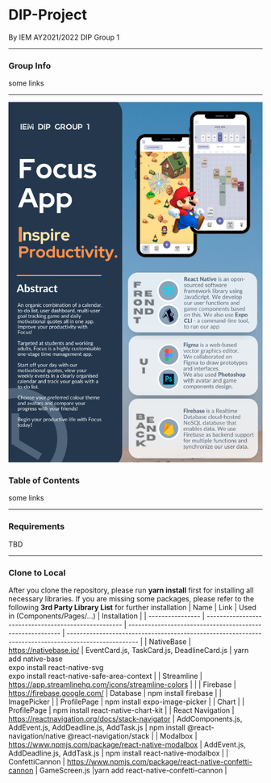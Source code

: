 # DIP-Project

By IEM AY2021/2022 DIP Group 1
***

### Group Info
some links
***
![image](https://github.com/DIP-Group1/DIP-Project/blob/master/Reports/group1_poster.png)

### Table of Contents
some links
***


### Requirements
TBD
***

### Clone to Local
After you clone the repository, please run **yarn install** first for installing all necessary libraries. If you are missing some packages, please refer to the following **3rd Party Library List** for further installation
| Name             | Link                                                 | Used in (Components/Pages/...)                            | Installation                                                                                         |
| ---------------- | ---------------------------------------------------- | --------------------------------------------------------- | ---------------------------------------------------------------------------------------------------- |
| NativeBase       | https://nativebase.io/                               | EventCard.js, TaskCard.js, DeadlineCard.js                | yarn add native-base<br>expo install react-native-svg<br>expo install react-native-safe-area-context |
| Streamline       | https://app.streamlinehq.com/icons/streamline-colors |                                                           |
| Firebase         | https://firebase.google.com/                         | Database                                                  | npm install firebase                                                                                 |
| ImagePicker      |                                                      | ProfilePage                                               | npm install expo-image-picker                                                                        |
| Chart            |                                                      | ProfilePage                                               | npm install react-native-chart-kit                                                                   |
| React Navigation | https://reactnavigation.org/docs/stack-navigator     | AddComponents.js, AddEvent.js, AddDeadline.js, AddTask.js | npm install @react-navigation/native @react-navigation/stack                                         |
| Modalbox         | https://www.npmjs.com/package/react-native-modalbox  | AddEvent.js, AddDeadline.js, AddTask.js                   | npm install react-native-modalbox                                                                    |
| ConfettiCannon         | https://www.npmjs.com/package/react-native-confetti-cannon  | GameScreen.js |yarn add react-native-confetti-cannon |
